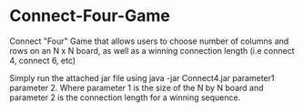 # Connect-Four-Game
Connect "Four" Game that allows users to choose number of columns and rows on an N x N board, as well as a winning connection length (i.e connect 4, connect 6, etc)

Simply run the attached jar file using java -jar Connect4.jar parameter1 parameter 2.
Where parameter 1 is the size of the N by N board and parameter 2 is the connection length for a winning sequence.
